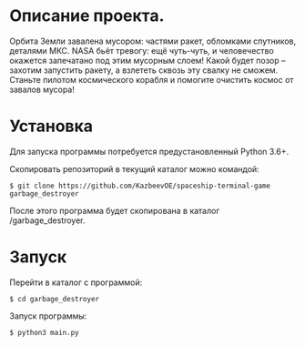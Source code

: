 # Описание проекта.

Орбита Земли завалена мусором: частями ракет, обломками спутников, деталями МКС. 
NASA бьёт тревогу: ещё чуть-чуть, и человечество окажется запечатано под этим мусорным слоем! 
Какой будет позор – захотим запустить ракету, а взлететь сквозь эту свалку не сможем.
Станьте пилотом космического корабля и помогите очистить космос от завалов мусора!

# Установка

Для запуска программы потребуется предустановленный Python 3.6+.

Скопировать репозиторий в текущий каталог можно командой:
```
$ git clone https://github.com/KazbeevOE/spaceship-terminal-game garbage_destroyer
```
После этого программа будет скопирована в каталог /garbage_destroyer.

# Запуск

Перейти в каталог с программой:
```
$ cd garbage_destroyer
```
Запуск программы:
```
$ python3 main.py
```
